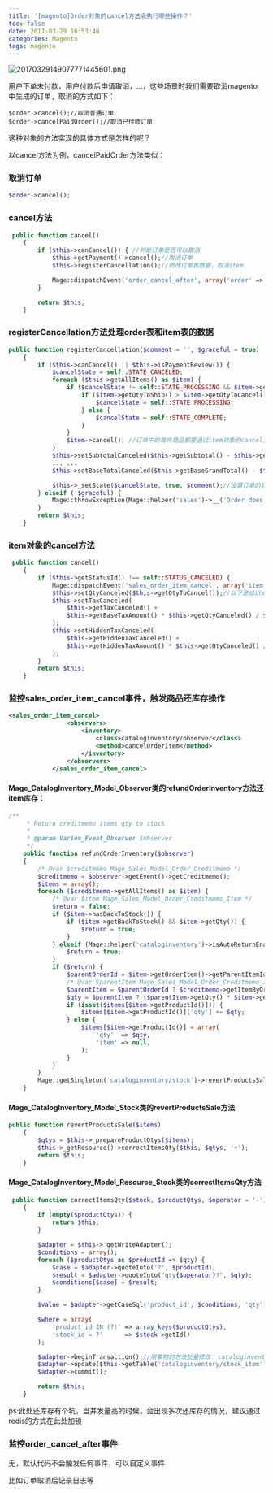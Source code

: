 ```yaml
---
title: '[magento]Order对象的cancel方法会执行哪些操作？'
toc: false
date: 2017-03-29 16:53:49
categories: Magento
tags: magento
---
```


![20170329149077771445601.png](http://o9xbyqajf.bkt.clouddn.com/20170329149077771445601.png)

用户下单未付款，用户付款后申请取消，...，这些场景时我们需要取消magento中生成的订单，取消的方式如下：


```
$order->cancel();//取消普通订单
$order->cancelPaidOrder();//取消已付款订单
```

这种对象的方法实现的具体方式是怎样的呢？


<!--more-->
以cancel方法为例，cancelPaidOrder方法类似：

### 取消订单
``` php
$order->cancel();
```

### cancel方法
``` php app/code/core/Mage/Sales/Model/Order.php
 public function cancel()
    {
        if ($this->canCancel()) { //判断订单是否可以取消
            $this->getPayment()->cancel();//取消订单
            $this->registerCancellation();//修改订单表数据，取消item

            Mage::dispatchEvent('order_cancel_after', array('order' => $this));//抛出order_cancel_after事件
        }

        return $this;
    }
```


### registerCancellation方法处理order表和item表的数据
``` php app/code/core/Mage/Sales/Model/Order.php
public function registerCancellation($comment = '', $graceful = true)
    {
        if ($this->canCancel() || $this->isPaymentReview()) {
            $cancelState = self::STATE_CANCELED;
            foreach ($this->getAllItems() as $item) {
                if ($cancelState != self::STATE_PROCESSING && $item->getQtyToRefund()) {
                    if ($item->getQtyToShip() > $item->getQtyToCancel()) {
                        $cancelState = self::STATE_PROCESSING;
                    } else {
                        $cancelState = self::STATE_COMPLETE;
                    }
                }
                $item->cancel(); //订单中的每件商品都要通过item对象的cancel方法处理一遍
            }
            $this->setSubtotalCanceled($this->getSubtotal() - $this->getSubtotalInvoiced());//以下是给order表中跟取消订单相关的字段赋值
            ... ... 
            $this->setBaseTotalCanceled($this->getBaseGrandTotal() - $this->getBaseTotalPaid());

            $this->_setState($cancelState, true, $comment);//设置订单的状态
        } elseif (!$graceful) {
            Mage::throwException(Mage::helper('sales')->__('Order does not allow to be canceled.'));
        }
        return $this;
    }
```

### item对象的cancel方法
``` php app/code/core/Mage/Sales/Model/Order/Item.php
 public function cancel()
    {
        if ($this->getStatusId() !== self::STATUS_CANCELED) {
            Mage::dispatchEvent('sales_order_item_cancel', array('item'=>$this));//抛出sales_order_item_cancel事件,事件的参数是item对象
            $this->setQtyCanceled($this->getQtyToCancel());//以下是给item表中跟取消item相关的字段赋值
            $this->setTaxCanceled(
                $this->getTaxCanceled() +
                $this->getBaseTaxAmount() * $this->getQtyCanceled() / $this->getQtyOrdered()
            );
            $this->setHiddenTaxCanceled(
                $this->getHiddenTaxCanceled() +
                $this->getHiddenTaxAmount() * $this->getQtyCanceled() / $this->getQtyOrdered()
            );
        }
        return $this;
    }
```

### 监控sales_order_item_cancel事件，触发商品还库存操作
``` xml app/code/core/Mage/CatalogInventory/etc/config.xml
<sales_order_item_cancel>
                <observers>
                    <inventory>
                        <class>cataloginventory/observer</class>
                        <method>cancelOrderItem</method>
                    </inventory>
                </observers>
            </sales_order_item_cancel>
```

####  Mage_CatalogInventory_Model_Observer类的refundOrderInventory方法还item库存：
``` php app/code/core/Mage/CatalogInventory/Model/Observer.php
/**
     * Return creditmemo items qty to stock
     *
     * @param Varien_Event_Observer $observer
     */
    public function refundOrderInventory($observer)
    {
        /* @var $creditmemo Mage_Sales_Model_Order_Creditmemo */
        $creditmemo = $observer->getEvent()->getCreditmemo();
        $items = array();
        foreach ($creditmemo->getAllItems() as $item) {
            /* @var $item Mage_Sales_Model_Order_Creditmemo_Item */
            $return = false;
            if ($item->hasBackToStock()) {
                if ($item->getBackToStock() && $item->getQty()) {
                    $return = true;
                }
            } elseif (Mage::helper('cataloginventory')->isAutoReturnEnabled()) {
                $return = true;
            }
            if ($return) {
                $parentOrderId = $item->getOrderItem()->getParentItemId();
                /* @var $parentItem Mage_Sales_Model_Order_Creditmemo_Item */
                $parentItem = $parentOrderId ? $creditmemo->getItemByOrderId($parentOrderId) : false;
                $qty = $parentItem ? ($parentItem->getQty() * $item->getQty()) : $item->getQty();
                if (isset($items[$item->getProductId()])) {
                    $items[$item->getProductId()]['qty'] += $qty;
                } else {
                    $items[$item->getProductId()] = array(
                        'qty'  => $qty,
                        'item' => null,
                    );
                }
            }
        }
        Mage::getSingleton('cataloginventory/stock')->revertProductsSale($items);
    }
```

####  Mage_CatalogInventory_Model_Stock类的revertProductsSale方法
``` php app/code/core/Mage/CatalogInventory/Model/Stock.php
public function revertProductsSale($items)
    {
        $qtys = $this->_prepareProductQtys($items);
        $this->_getResource()->correctItemsQty($this, $qtys, '+');
        return $this;
    }
```

#### Mage_CatalogInventory_Model_Resource_Stock类的correctItemsQty方法
``` php app/code/core/Mage/CatalogInventory/Model/Resource/Stock.php
 public function correctItemsQty($stock, $productQtys, $operator = '-')
    {
        if (empty($productQtys)) {
            return $this;
        }

        $adapter = $this->_getWriteAdapter();
        $conditions = array();
        foreach ($productQtys as $productId => $qty) {
            $case = $adapter->quoteInto('?', $productId);
            $result = $adapter->quoteInto("qty{$operator}?", $qty);
            $conditions[$case] = $result;
        }

        $value = $adapter->getCaseSql('product_id', $conditions, 'qty');

        $where = array(
            'product_id IN (?)' => array_keys($productQtys),
            'stock_id = ?'      => $stock->getId()
        );

        $adapter->beginTransaction();//用事物的方法批量修改  cataloginventory_stock_item库存表中的库存数量
        $adapter->update($this->getTable('cataloginventory/stock_item'), array('qty' => $value), $where);
        $adapter->commit();

        return $this;
    }
```

ps:此处还库存有个坑，当并发量高的时候，会出现多次还库存的情况，建议通过redis的方式在此处加锁

###     监控order_cancel_after事件

无，默认代码不会触发任何事件，可以自定义事件

比如订单取消后记录日志等




